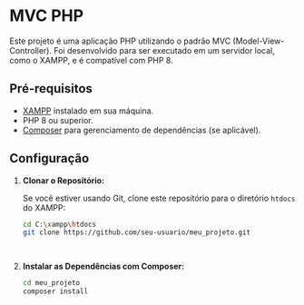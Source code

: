 # MVC PHP

Este projeto é uma aplicação PHP utilizando o padrão MVC (Model-View-Controller). Foi desenvolvido para ser executado em um servidor local, como o XAMPP, e é compatível com PHP 8.

## Pré-requisitos

- [XAMPP](https://www.apachefriends.org/index.html) instalado em sua máquina.
- PHP 8 ou superior.
- [Composer](https://getcomposer.org/) para gerenciamento de dependências (se aplicável).

## Configuração

1. **Clonar o Repositório:**

   Se você estiver usando Git, clone este repositório para o diretório `htdocs` do XAMPP:

   ```bash
   cd C:\xampp\htdocs
   git clone https://github.com/seu-usuario/meu_projeto.git

 
2. **Instalar as Dependências com Composer:**
   ```bash
   cd meu_projeto
   composer install
